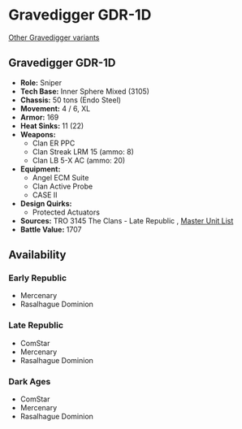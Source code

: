 # Gravedigger GDR-1D 

[Other Gravedigger variants](../gravedigger.md) 

## Gravedigger GDR-1D 

- **Role:** Sniper 
- **Tech Base:** Inner Sphere Mixed (3105) 
- **Chassis:** 50 tons (Endo Steel) 
- **Movement:** 4 / 6, XL 
- **Armor:** 169 
- **Heat Sinks:** 11 (22) 
- **Weapons:** 
  - Clan ER PPC 
  - Clan Streak LRM 15 (ammo: 8) 
  - Clan LB 5-X AC (ammo: 20) 
- **Equipment:** 
  - Angel ECM Suite 
  - Clan Active Probe 
  - CASE II 
- **Design Quirks:** 
  - Protected Actuators 
- **Sources:** TRO 3145 The Clans - Late Republic , [Master Unit List](http://masterunitlist.info/Unit/Details/6264/gravedigger-gdr-1d) 
- **Battle Value:** 1707 

## Availability 

### Early Republic 

- Mercenary 
- Rasalhague Dominion 

### Late Republic 

- ComStar 
- Mercenary 
- Rasalhague Dominion 

### Dark Ages 

- ComStar 
- Mercenary 
- Rasalhague Dominion 

